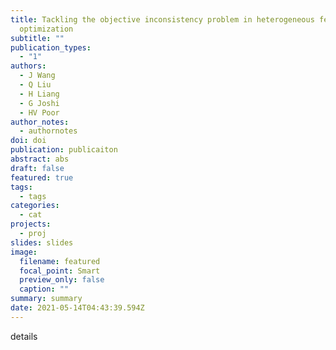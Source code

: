 ```yaml
---
title: Tackling the objective inconsistency problem in heterogeneous federated
  optimization
subtitle: ""
publication_types:
  - "1"
authors:
  - J Wang
  - Q Liu
  - H Liang
  - G Joshi
  - HV Poor
author_notes:
  - authornotes
doi: doi
publication: publicaiton
abstract: abs
draft: false
featured: true
tags:
  - tags
categories:
  - cat
projects:
  - proj
slides: slides
image:
  filename: featured
  focal_point: Smart
  preview_only: false
  caption: ""
summary: summary
date: 2021-05-14T04:43:39.594Z
---
```

details